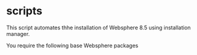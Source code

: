 scripts
=======

This script automates thhe installation of Websphere 8.5 using installation manager.

You require the following base Websphere packages

